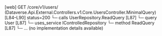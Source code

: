 [web] GET /core/v1/users/  (Dataverse.Api.External.Controllers.v1.Core.UsersController.MinimalQuery)  [L84–L90] status=200
  └─ calls UserRepository.ReadQuery [L87]
  └─ query User [L87]
  └─ uses_service IControlledRepository<User>
    └─ method ReadQuery [L87]
      └─ ... (no implementation details available)

